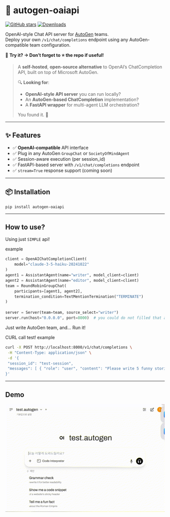 # 🧠 autogen-oaiapi
[![GitHub stars](https://img.shields.io/github/stars/SongChiYoung/autogen-oaiapi?style=social)](https://github.com/SongChiYoung/autogen-oaiapi/stargazers)
[![Downloads](https://static.pepy.tech/personalized-badge/autogen-oaiapi?period=week&units=international_system&left_color=gray&right_color=orange&left_text=Downloads/week)](https://pepy.tech/project/autogen-oaiapi)

OpenAI-style Chat API server for [AutoGen](https://github.com/microsoft/autogen) teams.  
Deploy your own `/v1/chat/completions` endpoint using any AutoGen-compatible team configuration.

🚀 **Try it? → Don’t forget to ⭐ the repo if useful!**


> A **self-hosted**, **open-source alternative** to OpenAI’s ChatCompletion API, built on top of Microsoft AutoGen.
> 
> 🔍 **Looking for**:
> - **OpenAI-style API server** you can run locally?
> - An **AutoGen-based ChatCompletion** implementation?
> - A **FastAPI wrapper** for multi-agent LLM orchestration?
> 
> You found it. 🚀


---

## ✨ Features

- ✅ **OpenAI-compatible** API interface
- ✅ Plug in any AutoGen `GroupChat` or `SocietyOfMindAgent`
- ✅ Session-aware execution (per session_id)
- ✅ FastAPI-based server with `/v1/chat/completions` endpoint
- ✅ `stream=True` response support (coming soon)

---

## 📦 Installation
```shell
pip install autogen-oaiapi
```

---

## How to use?
Using just `SIMPLE` api!

example
```python
client = OpenAIChatCompletionClient(
    model="claude-3-5-haiku-20241022"
)
agent1 = AssistantAgent(name="writer", model_client=client)
agent2 = AssistantAgent(name="editor", model_client=client)
team = RoundRobinGroupChat(
    participants=[agent1, agent2],
    termination_condition=TextMentionTermination("TERMINATE")
)

server = Server(team=team, source_select="writer")
server.run(host="0.0.0.0", port=8000)  # you could do not filled that args. default is that host="0.0.0.0", port=8000
```

Just write AutoGen team, and... Run it!

CURL call test!
example
```bash
curl -X POST http://localhost:8000/v1/chat/completions \
 -H "Content-Type: application/json" \
 -d '{
 "session_id": "test-session",
 "messages": [ { "role": "user", "content": "Please write 5 funny stories." } ]
}'
```

---

## Demo
![Demo](https://github.com/SongChiYoung/autogen-oaiapi/blob/main/demo.gif?raw=true)
